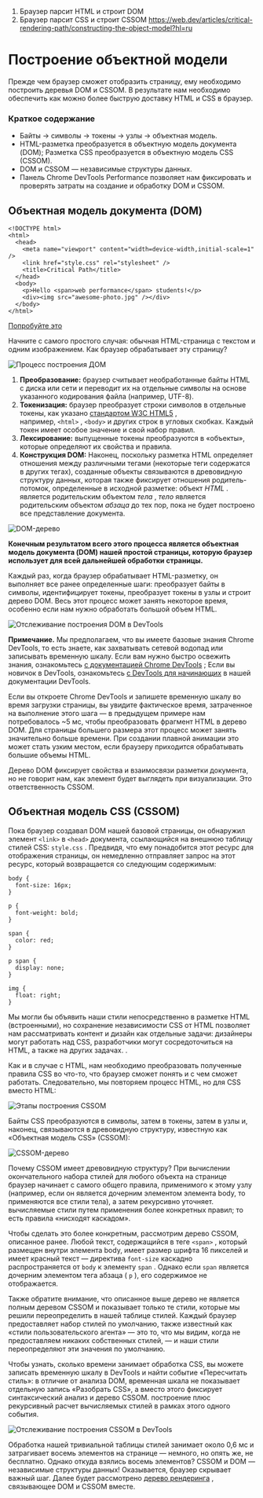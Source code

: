 1. Браузер парсит HTML и строит DOM 
2. Браузер парсит CSS и строит CSSOM
https://web.dev/articles/critical-rendering-path/constructing-the-object-model?hl=ru

# Построение объектной модели 
Прежде чем браузер сможет отобразить страницу, ему необходимо построить деревья DOM и CSSOM. В результате нам необходимо обеспечить как можно более быструю доставку HTML и CSS в браузер.
### Краткое содержание
- Байты → символы → токены → узлы → объектная модель.
- HTML-разметка преобразуется в объектную модель документа (DOM); Разметка CSS преобразуется в объектную модель CSS (CSSOM).
- DOM и CSSOM — независимые структуры данных.
- Панель Chrome DevTools Performance позволяет нам фиксировать и проверять затраты на создание и обработку DOM и CSSOM.
## Объектная модель документа (DOM) 

```
<!DOCTYPE html>
<html>
  <head>
    <meta name="viewport" content="width=device-width,initial-scale=1" />
    <link href="style.css" rel="stylesheet" />
    <title>Critical Path</title>
  </head>
  <body>
    <p>Hello <span>web performance</span> students!</p>
    <div><img src="awesome-photo.jpg" /></div>
  </body>
</html>
```

[Попробуйте это](https://googlesamples.github.io/web-fundamentals/fundamentals/performance/critical-rendering-path/basic_dom.html)

Начните с самого простого случая: обычная HTML-страница с текстом и одним изображением. Как браузер обрабатывает эту страницу?

![Процесс построения ДОМ](https://web.dev/static/articles/critical-rendering-path/constructing-the-object-model/image/dom-construction-process-a36eb7cf24ea1.png?hl=ru)

1. **Преобразование:** браузер считывает необработанные байты HTML с диска или сети и переводит их на отдельные символы на основе указанного кодирования файла (например, UTF-8).
2. **Токенизация:** браузер преобразует строки символов в отдельные токены, как указано [стандартом W3C HTML5](http://www.w3.org/TR/html5/) , например, `<html>` , `<body>` и других строк в угловых скобках. Каждый токен имеет особое значение и свой набор правил.
3. **Лексирование:** выпущенные токены преобразуются в «объекты», которые определяют их свойства и правила.
4. **Конструкция DOM:** Наконец, поскольку разметка HTML определяет отношения между различными тегами (некоторые теги содержатся в других тегах), созданные объекты связываются в древовидную структуру данных, которая также фиксирует отношения родитель-потомок, определенные в исходной разметке: объект _HTML_ . является родительским объектом _тела_ , _тело_ является родительским объектом _абзаца_ до тех пор, пока не будет построено все представление документа.

![DOM-дерево](https://web.dev/static/articles/critical-rendering-path/constructing-the-object-model/image/dom-tree-827d5511a67a3.png?hl=ru)

**Конечным результатом всего этого процесса является объектная модель документа (DOM) нашей простой страницы, которую браузер использует для всей дальнейшей обработки страницы.**

Каждый раз, когда браузер обрабатывает HTML-разметку, он выполняет все ранее определенные шаги: преобразует байты в символы, идентифицирует токены, преобразует токены в узлы и строит дерево DOM. Весь этот процесс может занять некоторое время, особенно если нам нужно обработать большой объем HTML.

![Отслеживание построения DOM в DevTools](https://web.dev/static/articles/critical-rendering-path/constructing-the-object-model/image/tracing-dom-construction-f9b64fc399795.png?hl=ru)

**Примечание.** Мы предполагаем, что вы имеете базовые знания Chrome DevTools, то есть знаете, как захватывать сетевой водопад или записывать временную шкалу. Если вам нужно быстро освежить знания, ознакомьтесь [с документацией Chrome DevTools](https://developer.chrome.com/docs/devtools/overview?hl=ru) ; Если вы новичок в DevTools, ознакомьтесь [с DevTools для начинающих](https://developer.chrome.com/docs/devtools/open?hl=ru) в нашей документации DevTools.

Если вы откроете Chrome DevTools и запишете временную шкалу во время загрузки страницы, вы увидите фактическое время, затраченное на выполнение этого шага — в предыдущем примере нам потребовалось ~5 мс, чтобы преобразовать фрагмент HTML в дерево DOM. Для страницы большего размера этот процесс может занять значительно больше времени. При создании плавной анимации это может стать узким местом, если браузеру приходится обрабатывать большие объемы HTML.

Дерево DOM фиксирует свойства и взаимосвязи разметки документа, но не говорит нам, как элемент будет выглядеть при визуализации. Это ответственность CSSOM.

## Объектная модель CSS (CSSOM)
Пока браузер создавал DOM нашей базовой страницы, он обнаружил элемент `<link>` в `<head>` документа, ссылающийся на внешнюю таблицу стилей CSS: `style.css` . Предвидя, что ему понадобится этот ресурс для отображения страницы, он немедленно отправляет запрос на этот ресурс, который возвращается со следующим содержимым:

```
body {
  font-size: 16px;
}

p {
  font-weight: bold;
}

span {
  color: red;
}

p span {
  display: none;
}

img {
  float: right;
}
```

Мы могли бы объявить наши стили непосредственно в разметке HTML (встроенными), но сохранение независимости CSS от HTML позволяет нам рассматривать контент и дизайн как отдельные задачи: дизайнеры могут работать над CSS, разработчики могут сосредоточиться на HTML, а также на других задачах. .

Как и в случае с HTML, нам необходимо преобразовать полученные правила CSS во что-то, что браузер сможет понять и с чем сможет работать. Следовательно, мы повторяем процесс HTML, но для CSS вместо HTML:

![Этапы построения CSSOM](https://web.dev/static/articles/critical-rendering-path/constructing-the-object-model/image/cssom-construction-steps-06072de1d6524.png?hl=ru)

Байты CSS преобразуются в символы, затем в токены, затем в узлы и, наконец, связываются в древовидную структуру, известную как «Объектная модель CSS» (CSSOM):

![CSSOM-дерево](https://web.dev/static/articles/critical-rendering-path/constructing-the-object-model/image/cssom-tree-df023d3b800b8.png?hl=ru)

Почему CSSOM имеет древовидную структуру? При вычислении окончательного набора стилей для любого объекта на странице браузер начинает с самого общего правила, применимого к этому узлу (например, если он является дочерним элементом элемента body, то применяются все стили тела), а затем рекурсивно уточняет. вычисляемые стили путем применения более конкретных правил; то есть правила «нисходят каскадом».

Чтобы сделать это более конкретным, рассмотрим дерево CSSOM, описанное ранее. Любой текст, содержащийся в теге `<span>` , который размещен внутри элемента body, имеет размер шрифта 16 пикселей и имеет красный текст — директива `font-size` каскадно распространяется от `body` к элементу `span` . Однако если `span` является дочерним элементом тега абзаца ( `p` ), его содержимое не отображается.

Также обратите внимание, что описанное выше дерево не является полным деревом CSSOM и показывает только те стили, которые мы решили переопределить в нашей таблице стилей. Каждый браузер предоставляет набор стилей по умолчанию, также известный как «стили пользовательского агента» — это то, что мы видим, когда не предоставляем никаких собственных стилей, — и наши стили переопределяют эти значения по умолчанию.

Чтобы узнать, сколько времени занимает обработка CSS, вы можете записать временную шкалу в DevTools и найти событие «Пересчитать стиль»: в отличие от анализа DOM, временная шкала не показывает отдельную запись «Разобрать CSS», а вместо этого фиксирует синтаксический анализ и дерево CSSOM. построение плюс рекурсивный расчет вычисляемых стилей в рамках этого одного события.

![Отслеживание построения CSSOM в DevTools](https://web.dev/static/articles/critical-rendering-path/constructing-the-object-model/image/tracing-cssom-constructio-682146ffe7fee.png?hl=ru)

Обработка нашей тривиальной таблицы стилей занимает около 0,6 мс и затрагивает восемь элементов на странице — немного, но опять же, не бесплатно. Однако откуда взялись восемь элементов? CSSOM и DOM — независимые структуры данных! Оказывается, браузер скрывает важный шаг. Далее будет рассмотрено [дерево рендеринга](https://web.dev/articles/critical-rendering-path/render-tree-construction?hl=ru) , связывающее DOM и CSSOM вместе.
